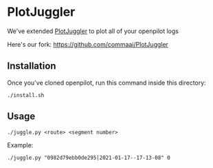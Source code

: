 # PlotJuggler
We've extended [PlotJuggler](https://github.com/facontidavide/PlotJuggler) to plot all of your openpilot logs

Here's our fork: https://github.com/commaai/PlotJuggler 

## Installation

Once you've cloned openpilot, run this command inside this directory:

`./install.sh`

## Usage

`./juggle.py <route> <segment number>`

Example:

`./juggle.py "0982d79ebb0de295|2021-01-17--17-13-08" 0`
